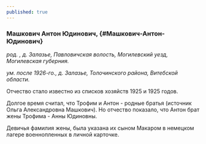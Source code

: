 ```yaml
---
published: true
---
```


### Машкович Антон Юдинович,  {#Машкович-Антон-Юдинович}

_род. , д. Залазье, Павловичская волость, Могилевский уезд, Могилевская губерния._

_ум. после 1926-го., д. Залазье, Толочинского района, Витебской области._

Отчество стало известно из списков хозяйств 1925 и 1925 годов.

Долгое время считал, что Трофим и Антон - родные братья (источник Ольга Александровна Машкович). Но отчество показало, что Антон брат жены Трофима - Анны Юдиновны.

Девичья фамилия жены, была указана их сыном Макаром в немецком лагере военнопленных в личной карточке.
        
